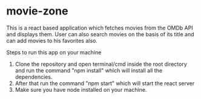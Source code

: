 # movie-zone

This is a react based application which fetches movies from the OMDb API and displays them. User can also search movies on the basis of its title
and can add movies to his favorites also.

Steps to run this app on your machine
  1. Clone the repository and open terminal/cmd inside the root directory and run the command "npm install" which will install all the dependencies.
  2. After that run the command "npm start" which will start the react server
  3. Make sure you have node installed on your machine.
